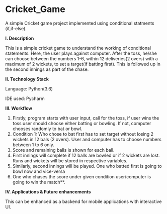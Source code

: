 # Cricket_Game
A simple Cricket game project implemented using conditional statments (if,if-else).

****I. Description****

This is a simple cricket game to understand the working of conditional statements. Here, the user plays against computer. After the toss, he/she can choose between the numbers 1-6, within 12 deliveries(2 overs) with a maximum of 2 wickets, to set a target(if batting first). This is followed up in the second innings as part of the chase.

**II. Technology Stack**

Language: Python(3.6)

IDE used: Pycharm

**III. **Workflow****
1. Firstly, program starts with user input, call for the toss, if user wins the toss user should choose either batting or bowling. If not, computer chooses randomly to bat or bowl.
2. Condition 1: Who chose to bat first has to set target without losing 2 wickets in 12 bals (2 overs). User and computer has to choose numbers between 1 to 6 only.
3. Score and remaining balls is shown for each ball.
4. First innings will complete if 12 balls are bowled or if 2 wickets are lost. Runs and wickets will be stored in respective variables.
5. Similarly, second innings will be played. One who batted first is going to bowl now and vice-versa
6. One who chases the score under given condition user/computer is going to win the match**. 

**IV. Applications & Future enhancements**

This can be enhanced as a backend for mobile applications with interactive UI.
